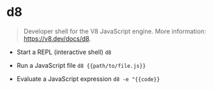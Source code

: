 # d8
> Developer shell for the V8 JavaScript engine.
> More information: <https://v8.dev/docs/d8>.

- Start a REPL (interactive shell)
`d8`

- Run a JavaScript file
`d8 {{path/to/file.js}}`

- Evaluate a JavaScript expression
`d8 -e "{{code}}`
